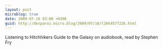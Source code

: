 ```yaml
---
layout: post
microblog: true
date: 2009-07-16 03:00 +0300
guid: http://desparoz.micro.blog/2009/07/16/t2664577226.html
---
```

Listening to Hitchhikers Guide to the Galaxy on audiobook, read by Stephen Fry
